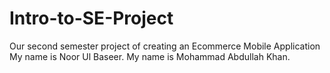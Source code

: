 # Intro-to-SE-Project
Our second semester project of creating an Ecommerce Mobile Application
My name is Noor Ul Baseer.
My name is Mohammad Abdullah Khan.
